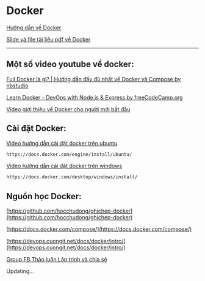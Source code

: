 # Docker

[Hướng dẫn về Docker](https://devops.cuongit.net/docs/docker/intro/)

[Slide và file tài liệu pdf về Docker](https://github.com/Cuongyd196/devops-resources/tree/main/docker/files)

--------------------------------
## Một số video youtube về docker:
[Full Docker là gì? | Hướng dẫn đầy đủ nhất về Docker và Compose by 
nbstudio](https://www.youtube.com/watch?v=yWCse8S2qsM&t=3435s)

[Learn Docker - DevOps with Node.js & Express by freeCodeCamp.org](https://www.youtube.com/watch?v=9zUHg7xjIqQ&t=4s)

[Video giới thiệu về Docker cho người mới bắt đầu ](https://www.youtube.com/watch?v=0JFK_e1cDFo&t=981s)


## Cài đặt Docker:

[Video hướng dẫn cài dặt docker trên ubuntu](https://www.youtube.com/watch?v=wjxI8FWO-uI)

```sh
https://docs.docker.com/engine/install/ubuntu/
```


[Video hướng dẫn cài dặt docker trên windows](https://www.youtube.com/watch?v=JJ6_bg2AjT4&t=333s)

```sh
https://docs.docker.com/desktop/windows/install/
```
## Nguồn học Docker:

[https://github.com/hocchudong/ghichep-docker](https://github.com/hocchudong/ghichep-docker)

[https://docs.docker.com/compose/](https://docs.docker.com/compose/)

[https://devops.cuongit.net/docs/docker/intro/](https://devops.cuongit.net/docs/docker/intro/)

[Group FB Thảo luận Lập trình và chia sẻ](https://www.facebook.com/groups/863144604543563)


Updating...